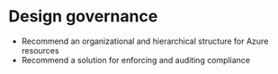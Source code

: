 # Design governance

* Recommend an organizational and hierarchical structure for Azure resources
* Recommend a solution for enforcing and auditing compliance
